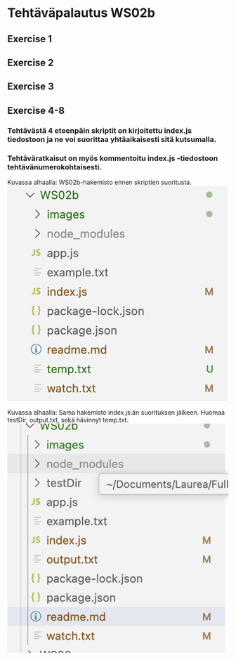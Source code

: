 # Tehtäväpalautus WS02b
## Exercise 1

## Exercise 2

## Exercise 3

## Exercise 4-8
### Tehtävästä 4 eteenpäin skriptit on kirjoitettu index.js tiedostoon ja ne voi suorittaa yhtäaikaisesti sitä kutsumalla.
### Tehtäväratkaisut on myös kommentoitu index.js -tiedostoon tehtävänumerokohtaisesti.
Kuvassa alhaalla: WS02b-hakemisto ennen skriptien suoritusta.
![Hakemistot ennen skriptin suoritusta](https://github.com/kaurih/Laurea-Fullstack2025/blob/main/WS02b/images/directories1.png)

Kuvassa alhaalla: Sama hakemisto index.js:än suorituksen jälkeen. Huomaa testDir, output.txt, sekä hävinnyt temp.txt.
![Hakemistot skriptin suorituksen jälkeen, tässä tapauksessa tehtävän 7 hakemiston poistava skripti on kommentoitu pois, jotta testDir näkyy.](https://github.com/kaurih/Laurea-Fullstack2025/blob/main/WS02b/images/directories2.png)
